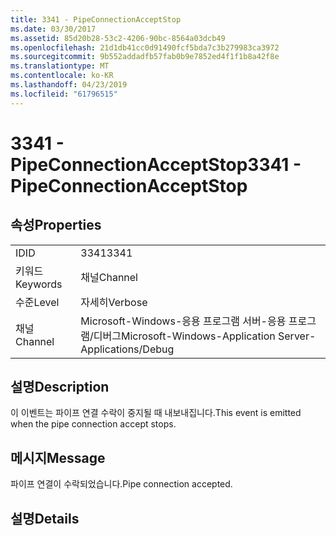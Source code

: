 ```yaml
---
title: 3341 - PipeConnectionAcceptStop
ms.date: 03/30/2017
ms.assetid: 85d20b28-53c2-4206-90bc-8564a03dcb49
ms.openlocfilehash: 21d1db41cc0d91490fcf5bda7c3b279983ca3972
ms.sourcegitcommit: 9b552addadfb57fab0b9e7852ed4f1f1b8a42f8e
ms.translationtype: MT
ms.contentlocale: ko-KR
ms.lasthandoff: 04/23/2019
ms.locfileid: "61796515"
---
```

# <a name="3341---pipeconnectionacceptstop"></a><span data-ttu-id="6f25e-102">3341 - PipeConnectionAcceptStop</span><span class="sxs-lookup"><span data-stu-id="6f25e-102">3341 - PipeConnectionAcceptStop</span></span>
## <a name="properties"></a><span data-ttu-id="6f25e-103">속성</span><span class="sxs-lookup"><span data-stu-id="6f25e-103">Properties</span></span>  
  
|||  
|-|-|  
|<span data-ttu-id="6f25e-104">ID</span><span class="sxs-lookup"><span data-stu-id="6f25e-104">ID</span></span>|<span data-ttu-id="6f25e-105">3341</span><span class="sxs-lookup"><span data-stu-id="6f25e-105">3341</span></span>|  
|<span data-ttu-id="6f25e-106">키워드</span><span class="sxs-lookup"><span data-stu-id="6f25e-106">Keywords</span></span>|<span data-ttu-id="6f25e-107">채널</span><span class="sxs-lookup"><span data-stu-id="6f25e-107">Channel</span></span>|  
|<span data-ttu-id="6f25e-108">수준</span><span class="sxs-lookup"><span data-stu-id="6f25e-108">Level</span></span>|<span data-ttu-id="6f25e-109">자세히</span><span class="sxs-lookup"><span data-stu-id="6f25e-109">Verbose</span></span>|  
|<span data-ttu-id="6f25e-110">채널</span><span class="sxs-lookup"><span data-stu-id="6f25e-110">Channel</span></span>|<span data-ttu-id="6f25e-111">Microsoft-Windows-응용 프로그램 서버-응용 프로그램/디버그</span><span class="sxs-lookup"><span data-stu-id="6f25e-111">Microsoft-Windows-Application Server-Applications/Debug</span></span>|  
  
## <a name="description"></a><span data-ttu-id="6f25e-112">설명</span><span class="sxs-lookup"><span data-stu-id="6f25e-112">Description</span></span>  
 <span data-ttu-id="6f25e-113">이 이벤트는 파이프 연결 수락이 중지될 때 내보내집니다.</span><span class="sxs-lookup"><span data-stu-id="6f25e-113">This event is emitted when the pipe connection accept stops.</span></span>  
  
## <a name="message"></a><span data-ttu-id="6f25e-114">메시지</span><span class="sxs-lookup"><span data-stu-id="6f25e-114">Message</span></span>  
 <span data-ttu-id="6f25e-115">파이프 연결이 수락되었습니다.</span><span class="sxs-lookup"><span data-stu-id="6f25e-115">Pipe connection accepted.</span></span>  
  
## <a name="details"></a><span data-ttu-id="6f25e-116">설명</span><span class="sxs-lookup"><span data-stu-id="6f25e-116">Details</span></span>
